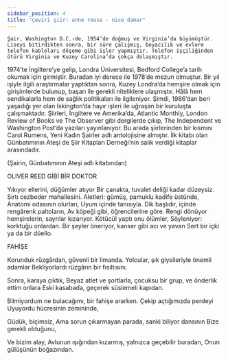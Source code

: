 ```yaml
---
sidebar_position: 4
title: "çeviri şiir: anne rouse - nice damar"
---
```


	Şair, Washington D.C.›de, 1954’de doğmuş ve Virginia’da büyümüştür. Liseyi bitirdikten sonra, bir süre çalışmış, boyacılık ve evlere telefon kabloları döşeme gibi işler yapmıştır. Telefon işçiliğinden ötürü Virginia ve Kuzey Carolina’da çokça dolaşmıştır.
1974’te İngiltere’ye gelip, Londra Üniversitesi, Bedford College’a tarih okumak için girmiştir. Buradan iyi derece ile 1978’de mezun olmuştur. Bir yıl işiyle ilgili araştırmalar yaptıktan sonra, Kuzey Londra’da hemşire olmak için girişimlerde bulunup, başarı ile gerekli niteliklere ulaşmıştır. Hâlâ hem sendikalarla hem de sağlık politikaları ile ilgileniyor. Şimdi, 1986’dan beri yaşadığı yer olan Iskington’da hayır işleri ile uğraşan bir kuruluşta çalışmaktadır.
Şiirleri, İngiltere ve Amerika’da, Atlantic Monthly, London Review of Books ve The Observer gibi dergilerde çıkıp, The Independent ve Washington Post’da yazıları yayınlanıyor. Bu arada şiirlerinden bir kısmını Carol Rumens, Yeni Kadın Şairler adlı antolojisine almıştır. İlk kitabı olan Günbatımının Ateşi de Şiir Kitapları Derneği’nin salık verdiği kitaplar arasındadır.

(Şairin, Günbatımının Ateşi adlı kitabından)

OLIVER REED GİBİ BİR DOKTOR

Yıkıyor ellerini, düğümler atıyor
Bir çanakta, tuvalet deliği kadar düzeysiz.
Sırtı cezbeder mahallesini.
Aletleri: gümüş, pamuklu kadife üstünde,
Anatomi odasının olurları,
Uyum içinde tanısıyla.
Dik başlıdır, içinde rengârenk paltoların,
Av köpeği gibi, öğrencilerine göre.
Rengi dönüyor hemşirelerin, sayrılar kızarıyor.
Kötücül yaptı onu ölümler,
Söyleniyor: korktuğu onlardan.
Bir şeyler öneriyor, kanser gibi acı ve yavan
Sert bir içki ya da bir düello.

FAHİŞE

Korunduk rüzgârdan, güvenli bir limanda.
Yolcular, şık giysileriyle önemli adamlar
Bekliyorlardı rüzgârın bir fısıltısını.

Sonra, karaya çıktık,
Beyaz atlet ve şortlarla, çocuksu bir grup, ve önderlik ettim onlara
Eski kasabada, geçerek süslemeli kapıdan.

Bilmiyordum ne bulacağımı, bir fahişe ararken.
Çekip açtığımızda perdeyi
Uyuyordu hücresinin zemininde,

Güdük, biçimsiz,
Ama sorun çıkarmayan parada, sanki biliyor dansının
Bize gerekli olduğunu,

Ve bizim alay,
Avlunun ışığından kızarmış, yalnızca geçebilir buradan,
Onun gülüşünün boğazından.